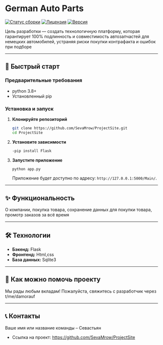 
# German Auto Parts


[![Статус сборки](https://img.shields.io/travis/user/repo/master.svg)](https://travis-ci.org/user/repo)
[![Лицензия](https://img.shields.io/badge/license-MIT-blue.svg)](LICENSE)
[![Версия](https://img.shields.io/badge/version-1.0.0-green.svg)]()

Цель разработки — создать технологичную платформу, которая гарантирует 100% подлинность и совместимость автозапчастей для немецких автомобилей, устраняя риски покупки контрафакта и ошибок при подборе

---

## 🚀 Быстрый старт

### Предварительные требования

* python 3.8+
* Установленный pip

### Установка и запуск

1.  **Клонируйте репозиторий**
    ```bash
    git clone https://github.com/SevaMrow/ProjectSite.git
    cd ProjectSite
    ```

2.  **Установите зависимости**
    ```bash
    -pip install Flask
    ```

3.  **Запустите приложение**
    ```bash
    python app.py
    ```
    Приложение будет доступно по адресу: `http://127.0.0.1:5000/Main/`.

---

## ✨ Функциональность

  О компании, покупка товара, сохранение данных для покупки товара, промотр заказов за всё время

---

## 🛠 Технологии

*   **Бэкенд:** Flask
*   **Фронтенд:** Html,css
*   **База данных:** Sqlite3

---

## 🤝 Как можно помочь проекту

Мы рады любым вкладам! Пожалуйста, свяжитесь с разработчик через t/me/damorauf

---

## 📞 Контакты

Ваше имя или название команды – Севастьян
* Ссылка на проект: https://github.com/SevaMrow/ProjectSite
